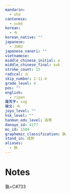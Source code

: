 ```yaml
---
mandarin:
  - shú
cantonese:
  - suk6
korean:
  - 숙
korean_native: ""
japanese:
  - JUKU
japanese_nanori: ""
vietnamese:
middle_chinese_initial: ʑ
middle_chinese_final: ɨuk
stroke_count: 15
radical: 火
skip_number: 2-11-4
grade_level: 4
pos: ""
english:
  - ripen
羅馬字: sug
韓文: 숙
joyo_level: ""
hsk_level: ""
hanmun_edu_level: 高等
danayo_id: 4177
mc_id: 1504
graphemic_classification: 孰
stand_in: 成熟
aliases:
  - 孰
---
```


# Notes
孰=C#733
